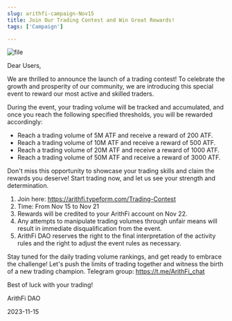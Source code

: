 ```yaml
---
slug: arithfi-campaign-Nov15
title: Join Our Trading Contest and Win Great Rewards!
tags: ['Campaign']

---
```


![file](https://nftstorage.link/ipfs/bafybeifuquuqhwmzioqql7d6xu3i7dkpjjrjlal57nmmivjqbhg5cfkbsi)

Dear Users,

We are thrilled to announce the launch of a trading contest! To celebrate the growth and prosperity of our community, we are introducing this special event to reward our most active and skilled traders.

During the event, your trading volume will be tracked and accumulated, and once you reach the following specified thresholds, you will be rewarded accordingly:

- Reach a trading volume of 5M ATF and receive a reward of 200 ATF.
- Reach a trading volume of 10M ATF and receive a reward of 500 ATF.
- Reach a trading volume of 20M ATF and receive a reward of 1000 ATF.
- Reach a trading volume of 50M ATF and receive a reward of 3000 ATF.

Don't miss this opportunity to showcase your trading skills and claim the rewards you deserve! Start trading now, and let us see your strength and determination.

1. Join here: https://arithfi.typeform.com/Trading-Contest
2. Time: From Nov 15 to Nov 21
3. Rewards will be credited to your ArithFi account on Nov 22.
4. Any attempts to manipulate trading volumes through unfair means will result in immediate disqualification from the event.
5. ArithFi DAO reserves the right to the final interpretation of the activity rules and the right to adjust the event rules as necessary.

Stay tuned for the daily trading volume rankings, and get ready to embrace the challenge! Let's push the limits of trading together and witness the birth of a new trading champion.
Telegram group: https://t.me/ArithFi_chat

Best of luck with your trading!


ArithFi DAO

2023-11-15





